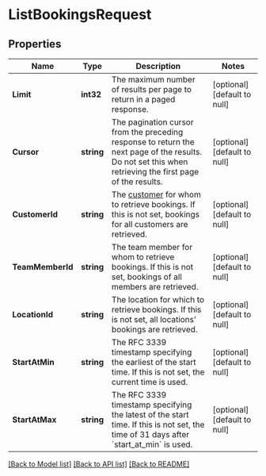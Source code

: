 # ListBookingsRequest

## Properties
Name | Type | Description | Notes
------------ | ------------- | ------------- | -------------
**Limit** | **int32** | The maximum number of results per page to return in a paged response. | [optional] [default to null]
**Cursor** | **string** | The pagination cursor from the preceding response to return the next page of the results. Do not set this when retrieving the first page of the results. | [optional] [default to null]
**CustomerId** | **string** | The [customer](entity:Customer) for whom to retrieve bookings. If this is not set, bookings for all customers are retrieved. | [optional] [default to null]
**TeamMemberId** | **string** | The team member for whom to retrieve bookings. If this is not set, bookings of all members are retrieved. | [optional] [default to null]
**LocationId** | **string** | The location for which to retrieve bookings. If this is not set, all locations&#x27; bookings are retrieved. | [optional] [default to null]
**StartAtMin** | **string** | The RFC 3339 timestamp specifying the earliest of the start time. If this is not set, the current time is used. | [optional] [default to null]
**StartAtMax** | **string** | The RFC 3339 timestamp specifying the latest of the start time. If this is not set, the time of 31 days after &#x60;start_at_min&#x60; is used. | [optional] [default to null]

[[Back to Model list]](../README.md#documentation-for-models) [[Back to API list]](../README.md#documentation-for-api-endpoints) [[Back to README]](../README.md)

